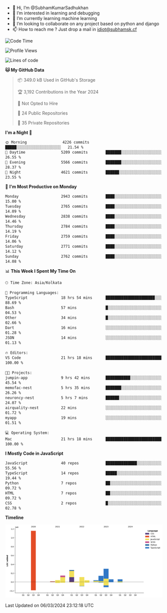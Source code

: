 - 👋 Hi, I’m @SubhamKumarSadhukhan
- 👀 I’m interested in learning and debugging
- 🌱 I’m currently learning machine learning
- 💞️ I’m looking to collaborate on any project based on python and django
- 📫 How to reach me ?
      Just drop a mail in idiot@subhamsk.cf

<!---
SubhamKumarSadhukhan/SubhamKumarSadhukhan is a ✨ special ✨ repository because its `README.md` (this file) appears on your GitHub profile.
You can click the Preview link to take a look at your changes.
--->


<!--START_SECTION:waka-->
![Code Time](http://img.shields.io/badge/Code%20Time-1%2C984%20hrs%2055%20mins-blue)

![Profile Views](http://img.shields.io/badge/Profile%20Views-29-blue)

![Lines of code](https://img.shields.io/badge/From%20Hello%20World%20I%27ve%20Written-2.4%20million%20lines%20of%20code-blue)

**🐱 My GitHub Data** 

> 📦 349.0 kB Used in GitHub's Storage 
 > 
> 🏆 3,192 Contributions in the Year 2024
 > 
> 🚫 Not Opted to Hire
 > 
> 📜 24 Public Repositories 
 > 
> 🔑 35 Private Repositories 
 > 
**I'm a Night 🦉** 

```text
🌞 Morning                4226 commits        █████░░░░░░░░░░░░░░░░░░░░   21.54 % 
🌆 Daytime                5209 commits        ███████░░░░░░░░░░░░░░░░░░   26.55 % 
🌃 Evening                5566 commits        ███████░░░░░░░░░░░░░░░░░░   28.37 % 
🌙 Night                  4621 commits        ██████░░░░░░░░░░░░░░░░░░░   23.55 % 
```
📅 **I'm Most Productive on Monday** 

```text
Monday                   2943 commits        ████░░░░░░░░░░░░░░░░░░░░░   15.00 % 
Tuesday                  2765 commits        ████░░░░░░░░░░░░░░░░░░░░░   14.09 % 
Wednesday                2838 commits        ████░░░░░░░░░░░░░░░░░░░░░   14.46 % 
Thursday                 2784 commits        ████░░░░░░░░░░░░░░░░░░░░░   14.19 % 
Friday                   2759 commits        ████░░░░░░░░░░░░░░░░░░░░░   14.06 % 
Saturday                 2771 commits        ████░░░░░░░░░░░░░░░░░░░░░   14.12 % 
Sunday                   2762 commits        ████░░░░░░░░░░░░░░░░░░░░░   14.08 % 
```


📊 **This Week I Spent My Time On** 

```text
🕑︎ Time Zone: Asia/Kolkata

💬 Programming Languages: 
TypeScript               18 hrs 54 mins      ██████████████████████░░░   88.69 % 
Bash                     57 mins             █░░░░░░░░░░░░░░░░░░░░░░░░   04.53 % 
Other                    34 mins             █░░░░░░░░░░░░░░░░░░░░░░░░   02.66 % 
Dart                     16 mins             ░░░░░░░░░░░░░░░░░░░░░░░░░   01.28 % 
JSON                     14 mins             ░░░░░░░░░░░░░░░░░░░░░░░░░   01.13 % 

🔥 Editors: 
VS Code                  21 hrs 18 mins      █████████████████████████   100.00 % 

🐱‍💻 Projects: 
jumpin-app               9 hrs 42 mins       ███████████░░░░░░░░░░░░░░   45.54 % 
memofac-nest             5 hrs 35 mins       ███████░░░░░░░░░░░░░░░░░░   26.26 % 
neuroncy-nest            5 hrs 7 mins        ██████░░░░░░░░░░░░░░░░░░░   24.07 % 
airquality-nest          22 mins             ░░░░░░░░░░░░░░░░░░░░░░░░░   01.72 % 
myapp                    19 mins             ░░░░░░░░░░░░░░░░░░░░░░░░░   01.51 % 

💻 Operating System: 
Mac                      21 hrs 18 mins      █████████████████████████   100.00 % 
```

**I Mostly Code in JavaScript** 

```text
JavaScript               40 repos            ██████████████░░░░░░░░░░░   55.56 % 
TypeScript               14 repos            █████░░░░░░░░░░░░░░░░░░░░   19.44 % 
Python                   7 repos             ██░░░░░░░░░░░░░░░░░░░░░░░   09.72 % 
HTML                     7 repos             ██░░░░░░░░░░░░░░░░░░░░░░░   09.72 % 
CSS                      2 repos             █░░░░░░░░░░░░░░░░░░░░░░░░   02.78 % 
```



**Timeline**

![Lines of Code chart](https://raw.githubusercontent.com/SubhamKumarSadhukhan/SubhamKumarSadhukhan/main/assets/bar_graph.png)


 Last Updated on 06/03/2024 23:12:18 UTC
<!--END_SECTION:waka-->
